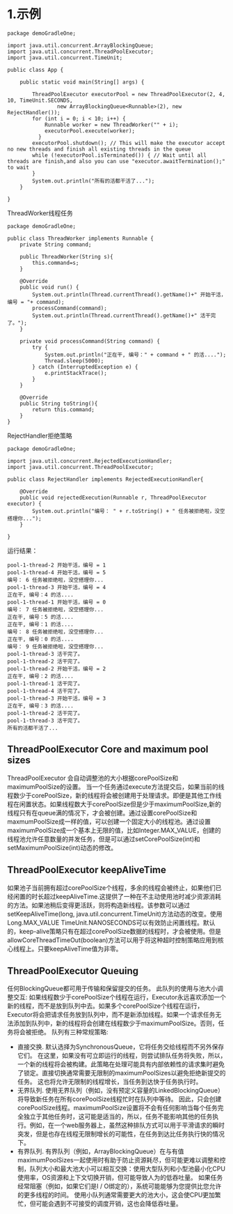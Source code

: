 # 1.示例
```
package demoGradleOne;

import java.util.concurrent.ArrayBlockingQueue;
import java.util.concurrent.ThreadPoolExecutor;
import java.util.concurrent.TimeUnit;

public class App {

	public static void main(String[] args) {

        ThreadPoolExecutor executorPool = new ThreadPoolExecutor(2, 4, 10, TimeUnit.SECONDS, 
        		new ArrayBlockingQueue<Runnable>(2), new RejectHandler());
        for (int i = 0; i < 10; i++) {
            Runnable worker = new ThreadWorker("" + i);
            executorPool.execute(worker);
          }
        executorPool.shutdown(); // This will make the executor accept no new threads and finish all existing threads in the queue
        while (!executorPool.isTerminated()) { // Wait until all threads are finish,and also you can use "executor.awaitTermination();" to wait
        }
        System.out.println("所有的活都干活了...");
	}

}
```
ThreadWorker线程任务

```
package demoGradleOne;

public class ThreadWorker implements Runnable {
	private String command;
    
    public ThreadWorker(String s){
        this.command=s;
    }
 
    @Override
    public void run() {
        System.out.println(Thread.currentThread().getName()+" 开始干活，编号 = "+ command);
        processCommand(command);
        System.out.println(Thread.currentThread().getName()+" 活干完了。");
    }
 
    private void processCommand(String command) {
        try {
        	System.out.println("正在干, 编号：" + command + " 的活....");
            Thread.sleep(5000);
        } catch (InterruptedException e) {
            e.printStackTrace();
        }
    }
 
    @Override
    public String toString(){
        return this.command;
    }
}

```
RejectHandler拒绝策略
```
package demoGradleOne;

import java.util.concurrent.RejectedExecutionHandler;
import java.util.concurrent.ThreadPoolExecutor;

public class RejectHandler implements RejectedExecutionHandler{

	@Override
	public void rejectedExecution(Runnable r, ThreadPoolExecutor executor) {
		System.out.println("编号： " + r.toString() + " 任务被拒绝啦，没空搭理你...");
	}

}

```
运行结果：
```
pool-1-thread-2 开始干活，编号 = 1
pool-1-thread-4 开始干活，编号 = 5
编号： 6 任务被拒绝啦，没空搭理你...
pool-1-thread-3 开始干活，编号 = 4
正在干, 编号：4 的活....
pool-1-thread-1 开始干活，编号 = 0
编号： 7 任务被拒绝啦，没空搭理你...
正在干, 编号：5 的活....
正在干, 编号：1 的活....
编号： 8 任务被拒绝啦，没空搭理你...
正在干, 编号：0 的活....
编号： 9 任务被拒绝啦，没空搭理你...
pool-1-thread-3 活干完了。
pool-1-thread-2 活干完了。
pool-1-thread-2 开始干活，编号 = 2
正在干, 编号：2 的活....
pool-1-thread-1 活干完了。
pool-1-thread-4 活干完了。
pool-1-thread-3 开始干活，编号 = 3
正在干, 编号：3 的活....
pool-1-thread-2 活干完了。
pool-1-thread-3 活干完了。
所有的活都干活了...

```
## ThreadPoolExecutor Core and maximum pool sizes
ThreadPoolExecutor 会自动调整池的大小根据corePoolSize和maximumPoolSize的设置。
当一个任务通过execute方法提交后，如果当前的线程数少于corePoolSize，新的线程将会被创建用于处理请求。即便是其他工作线程在闲置状态。如果线程数大于corePoolSize但是少于maximumPoolSize,新的线程只有在queue满的情况下，才会被创建。通过设置corePoolSize和maxmumPoolSize成一样的值，可以创建一个固定大小的线程池。通过设置maximumPoolSize成一个基本上无限的值，比如Integer.MAX_VALUE，创建的线程池允许任意数量的并发任务，但是可以通过setCorePoolSize(int)和setMaximumPoolSize(int)动态的修改。
## ThreadPoolExecutor keepAliveTime
如果池子当前拥有超过corePoolSize个线程，多余的线程会被终止，如果他们已经闲置的时长超过keepAliveTime.这提供了一种在不主动使用池时减少资源消耗的方法。如果池稍后变得更活跃，则将构造新线程。该参数可以通过setKeepAliveTime(long, java.util.concurrent.TimeUnit)方法动态的改变。使用Long.MAX_VALUE TimeUnit.NANOSECONDS可以有效防止闲置线程。默认的，keep-alive策略只有在超过corePoolSize数据的线程时，才会被使用。但是allowCoreThreadTimeOut(boolean)方法可以用于将这种超时控制策略应用到核心线程上。只要keepAliveTime值为非零。

## ThreadPoolExecutor Queuing
任何BlockingQueue都可用于传输和保留提交的任务。 此队列的使用与池大小调整交互:
如果线程数少于corePoolSize个线程在运行，Executor永远喜欢添加一个新的线程，而不是放到队列中去。如果多个corePoolSize个线程在运行，Executor将会把请求任务放到队列中，而不是新添加线程。如果一个请求任务无法添加到队列中，新的线程将会创建在线程数少于maximumPoolSize。否则，任务将会被拒绝。
队列有三种常规策略:
- 直接交换. 默认选择为SynchronousQueue，它将任务交给线程而不另外保存它们。 在这里，如果没有可立即运行的线程，则尝试排队任务将失败，所以，一个新的线程将会被构建。此策略在处理可能具有内部依赖性的请求集时避免了锁定。直接切换通常需要无限制的maximumPoolSizes以避免拒绝新提交的任务。 这也将允许无限制的线程增长，当任务到达快于任务执行时。
- 无界队列. 使用无界队列（例如，没有预定义容量的LinkedBlockingQueue）将导致新任务在所有corePoolSize线程忙时在队列中等待。 因此，只会创建corePoolSize线程。maximumPoolSize设置将不会有任何影响当每个任务完全独立于其他任务时，这可能是适当的，所以，任务不能影响其他的任务执行。例如，在一个web服务器上，虽然这种排队方式可以用于平滑请求的瞬时突发，但是也存在线程无限制增长的可能性，在任务到达比任务执行快的情况下。
- 有界队列. 有界队列（例如，ArrayBlockingQueue）在与有值maximumPoolSizes一起使用时有助于防止资源耗尽，但可能更难以调整和控制，队列大小和最大池大小可以相互交换：使用大型队列和小型池最小化CPU使用率，OS资源和上下文切换开销，但可能导致人为的低吞吐量。 如果任务经常阻塞（例如，如果它们是I / O绑定的），系统可能能够为您提供比您允许的更多线程的时间。 使用小队列通常需要更大的池大小，这会使CPU更加繁忙，但可能会遇到不可接受的调度开销，这也会降低吞吐量。


